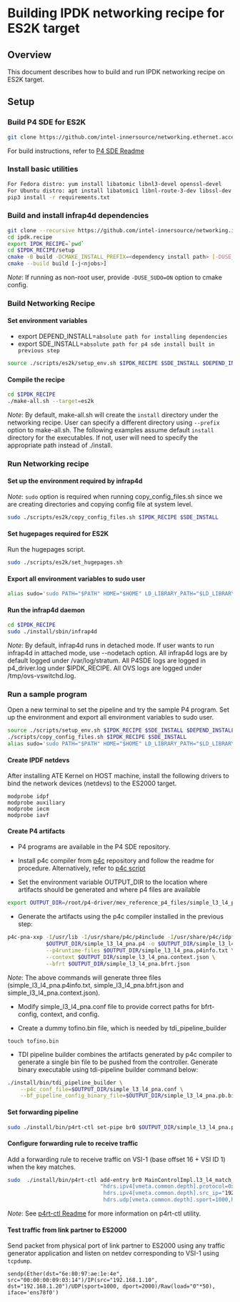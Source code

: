 # Building IPDK networking recipe for ES2K target

## Overview

This document describes how to build and run IPDK networking recipe on ES2K target.

## Setup

### Build P4 SDE for ES2K

```bash
git clone https://github.com/intel-innersource/networking.ethernet.acceleration.vswitch.p4-sde.p4-driver.git -b main --recursive p4-driver
```

For build instructions, refer to [P4 SDE Readme](https://github.com/intel-innersource/networking.ethernet.acceleration.vswitch.p4-sde.p4-driver/blob/main/README#building-and-installing)

### Install basic utilities

```bash
For Fedora distro: yum install libatomic libnl3-devel openssl-devel
For Ubuntu distro: apt install libatomic1 libnl-route-3-dev libssl-dev
pip3 install -r requirements.txt
```

### Build and install infrap4d dependencies

```bash
git clone --recursive https://github.com/intel-innersource/networking.ipu.mountevans.network-recipes.networking-recipe.git ipdk.recipe
cd ipdk.recipe
export IPDK_RECIPE=`pwd`
cd $IPDK_RECIPE/setup
cmake -B build -DCMAKE_INSTALL_PREFIX=<dependency install path> [-DUSE_SUDO=ON]
cmake --build build [-j<njobs>]
```

*Note*: If running as non-root user, provide `-DUSE_SUDO=ON` option to cmake
config.

### Build Networking Recipe

#### Set environment variables

- export DEPEND_INSTALL=`absolute path for installing dependencies`
- export SDE_INSTALL=`absolute path for p4 sde install built in previous step`

```bash
source ./scripts/es2k/setup_env.sh $IPDK_RECIPE $SDE_INSTALL $DEPEND_INSTALL 
```

#### Compile the recipe

```bash
cd $IPDK_RECIPE
./make-all.sh --target=es2k
```

*Note*: By default, make-all.sh will create the `install` directory under the
networking recipe. User can specify a different directory using `--prefix`
option to make-all.sh. The following examples assume default `install`
directory for the executables. If not, user will need to specify the
appropriate path instead of ./install.

### Run Networking recipe

#### Set up the environment required by infrap4d

*Note*: `sudo` option is required when running copy_config_files.sh since
we are creating directories and copying config file at system level.

```bash
sudo ./scripts/es2k/copy_config_files.sh $IPDK_RECIPE $SDE_INSTALL
```

#### Set hugepages required for ES2K

Run the hugepages script.

```bash
sudo ./scripts/es2k/set_hugepages.sh
```

#### Export all environment variables to sudo user

```bash
alias sudo='sudo PATH="$PATH" HOME="$HOME" LD_LIBRARY_PATH="$LD_LIBRARY_PATH" SDE_INSTALL="$SDE_INSTALL"'
```

#### Run the infrap4d daemon

```bash
cd $IPDK_RECIPE
sudo ./install/sbin/infrap4d
```
 *Note*: By default, infrap4d runs in detached mode. If user wants to run infrap4d in attached mode, use --nodetach option.
All infrap4d logs are by default logged under /var/log/stratum.
All P4SDE logs are logged in p4_driver.log under $IPDK_RECIPE.
All OVS logs are logged under /tmp/ovs-vswitchd.log.

### Run a sample program

Open a new terminal to set the pipeline and try the sample P4 program.
Set up the environment and export all environment variables to sudo user.

```bash
source ./scripts/setup_env.sh $IPDK_RECIPE $SDE_INSTALL $DEPEND_INSTALL
./scripts/copy_config_files.sh $IPDK_RECIPE $SDE_INSTALL
alias sudo='sudo PATH="$PATH" HOME="$HOME" LD_LIBRARY_PATH="$LD_LIBRARY_PATH" SDE_INSTALL="$SDE_INSTALL"'
```

#### Create IPDF netdevs

After installing ATE Kernel on HOST machine, install the following drivers to bind the network devices (netdevs) to the ES2000 target.
```
modprobe idpf
modprobe auxiliary
modprobe iecm
modprobe iavf
```

#### Create P4 artifacts

- P4 programs are available in the P4 SDE repository.

- Install p4c compiler from
  [p4c](https://github.com/intel-innersource/networking.ipu.software.p4-compiler.p4c.git) repository
  and follow the readme for procedure. Alternatively, refer to
  [p4c script](https://github.com/intel-innersource/networking.ipu.software.p4-compiler.p4c/blob/master/README_Compiler_Build_Procedure.md)

- Set the environment variable OUTPUT_DIR to the location where artifacts
  should be generated and where p4 files are available

```bash
export OUTPUT_DIR=/root/p4-driver/mev_reference_p4_files/simple_l3_l4_pna
```

- Generate the artifacts using the p4c compiler installed in the previous step:

```bash
p4c-pna-xxp -I/usr/lib -I/usr/share/p4c/p4include -I/usr/share/p4c/idpf-lib \
            $OUTPUT_DIR/simple_l3_l4_pna.p4 -o $OUTPUT_DIR/simple_l3_l4_pna.s \
            --p4runtime-files $OUTPUT_DIR/simple_l3_l4_pna.p4info.txt \
            --context $OUTPUT_DIR/simple_l3_l4_pna.context.json \
            --bfrt $OUTPUT_DIR/simple_l3_l4_pna.bfrt.json
```

*Note*: The above commands will generate three files (simple_l3_l4_pna.p4info.txt,
simple_l3_l4_pna.bfrt.json and simple_l3_l4_pna.context.json).

- Modify simple_l3_l4_pna.conf file to provide correct paths for bfrt-config, context,
  and config.

- Create a dummy tofino.bin file, which is needed by tdi_pipeline_builder

```
touch tofino.bin
```

- TDI pipeline builder combines the artifacts generated by p4c compiler to
  generate a single bin file to be pushed from the controller.
  Generate binary executable using tdi-pipeline builder command below:

```bash
./install/bin/tdi_pipeline_builder \
    --p4c_conf_file=$OUTPUT_DIR/simple_l3_l4_pna.conf \
    --bf_pipeline_config_binary_file=$OUTPUT_DIR/simple_l3_l4_pna.pb.bin
```

#### Set forwarding pipeline

```bash
sudo ./install/bin/p4rt-ctl set-pipe br0 $OUTPUT_DIR/simple_l3_l4_pna.pb.bin $OUTPUT_DIR/simple_l3_l4_pna.p4info.txt
```

#### Configure forwarding rule to receive traffic

Add a forwarding rule to receive traffic on VSI-1 (base offset 16 + VSI ID 1) when the key matches.

```bash
sudo  ./install/bin/p4rt-ctl add-entry br0 MainControlImpl.l3_l4_match_rx \
                             "hdrs.ipv4[vmeta.common.depth].protocol=0x11,vmeta.common.port_id=0,istd.direction=0,
                              hdrs.ipv4[vmeta.common.depth].src_ip="192.168.1.10",hdrs.ipv4[vmeta.common.depth].dst_ip="192.168.1.20",
                              hdrs.udp[vmeta.common.depth].sport=1000,hdrs.udp[vmeta.common.depth].dport=2000,action=MainControlImpl.send(17)"
```

 *Note*: See [p4rt-ctl Readme](https://github.com/intel-innersource/networking.ipu.mountevans.network-recipes.networking-recipe/blob/main/docs/p4rt-ctl.rst) for more information on p4rt-ctl utility.

#### Test traffic from link partner to ES2000

Send packet from physical port of link partner to ES2000 using any traffic generator application and listen on netdev corresponding to VSI-1 using `tcpdump`.

```text
sendp(Ether(dst="6e:80:97:ae:1e:4e", src="00:00:00:09:03:14")/IP(src="192.168.1.10", dst="192.168.1.20")/UDP(sport=1000, dport=2000)/Raw(load="0"*50), iface='ens78f0')
```
